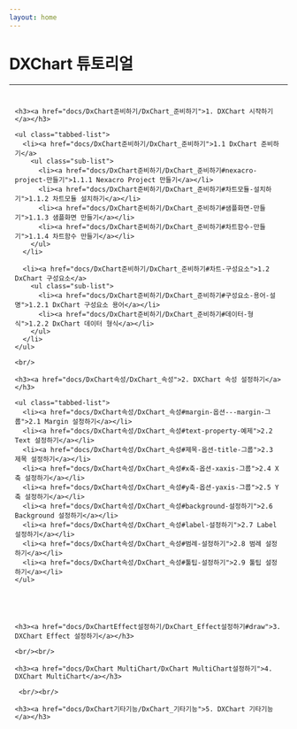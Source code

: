 ```yaml
---
layout: home
---
```


# DXChart 튜토리얼
---

<div class="toc-columns">
  
  <div class="toc-column">
  
    <h3><a href="docs/DxChart준비하기/DxChart_준비하기">1. DXChart 시작하기</a></h3>
    
    <ul class="tabbed-list">
      <li><a href="docs/DxChart준비하기/DxChart_준비하기">1.1 DxChart 준비하기</a>
        <ul class="sub-list">
          <li><a href="docs/DxChart준비하기/DxChart_준비하기#nexacro-project-만들기">1.1.1 Nexacro Project 만들기</a></li>
          <li><a href="docs/DxChart준비하기/DxChart_준비하기#차트모듈-설치하기">1.1.2 차트모듈 설치하기</a></li>
          <li><a href="docs/DxChart준비하기/DxChart_준비하기#샘플화면-만들기">1.1.3 샘플화면 만들기</a></li>
          <li><a href="docs/DxChart준비하기/DxChart_준비하기#차트함수-만들기">1.1.4 차트함수 만들기</a></li>
        </ul>
      </li>
  
      <li><a href="docs/DxChart준비하기/DxChart_준비하기#차트-구성요소">1.2 DxChart 구성요소</a>
        <ul class="sub-list">
          <li><a href="docs/DxChart준비하기/DxChart_준비하기#구성요소-용어-설명">1.2.1 DxChart 구성요소 용어</a></li>
          <li><a href="docs/DxChart준비하기/DxChart_준비하기#데이터-형식">1.2.2 DxChart 데이터 형식</a></li>
        </ul>
      </li>
    </ul>

    <br/>

    <h3><a href="docs/DxChart속성/DxChart_속성">2. DXChart 속성 설정하기</a></h3>
  
    <ul class="tabbed-list">
      <li><a href="docs/DxChart속성/DxChart_속성#margin-옵션---margin-그룹">2.1 Margin 설정하기</a></li>
      <li><a href="docs/DxChart속성/DxChart_속성#text-property-예제">2.2 Text 설정하기</a></li>
      <li><a href="docs/DxChart속성/DxChart_속성#제목-옵션-title-그룹">2.3 제목 설정하기</a></li>
      <li><a href="docs/DxChart속성/DxChart_속성#x축-옵션-xaxis-그룹">2.4 X축 설정하기</a></li>
      <li><a href="docs/DxChart속성/DxChart_속성#y축-옵션-yaxis-그룹">2.5 Y축 설정하기</a></li>
      <li><a href="docs/DxChart속성/DxChart_속성#background-설정하기">2.6 Background 설정하기</a></li>
      <li><a href="docs/DxChart속성/DxChart_속성#label-설정하기">2.7 Label 설정하기</a></li>
      <li><a href="docs/DxChart속성/DxChart_속성#범례-설정하기">2.8 범례 설정하기</a></li>
      <li><a href="docs/DxChart속성/DxChart_속성#툴팁-설정하기">2.9 툴팁 설정하기</a></li>
    </ul>
  
  </div>
  
  <div class="toc-column">
  
    <h3><a href="docs/DxChartEffect설정하기/DxChart_Effect설정하기#draw">3. DXChart Effect 설정하기</a></h3>

    <br/><br/>

    <h3><a href="docs/DxChart MultiChart/DxChart MultiChart설정하기">4. DXChart MultiChart</a></h3>

     <br/><br/>

    <h3><a href="docs/DxChart기타기능/DxChart_기타기능">5. DXChart 기타기능</a></h3>    
  
  </div>

</div>

<style>
  .toc-columns {
    display: flex;
    flex-wrap: wrap;
    gap: 20px;
  }
  
  .toc-column {
    flex: 1 1 45%;
    padding: 10px;
  }
  
  .toc-column h3 {
    font-weight: bold;
    font-size: 1.4rem;
    margin-bottom: 0.8rem;
    color: #2c3e50;
  }
  
  .toc-column ul {
    margin-top: 0.5rem;
    margin-bottom: 0.5rem;
    list-style-type: none;
    padding-left: 0;
  }
  
  .toc-column li {
    margin-bottom: 0.3rem;
    color: #666;
  }
  
  .toc-column a {
    text-decoration: none;
    color: #333;
  }

 .toc-column a:hover{
   font-weight: 800;
    color: #333;
  }

  .tabbed-list > li {
    margin-left: 30px;
    margin-bottom: 20px;
  } 

  .sub-list > li {
    margin-left: 30px;
    margin-bottom: 10px;
  }
</style>    
